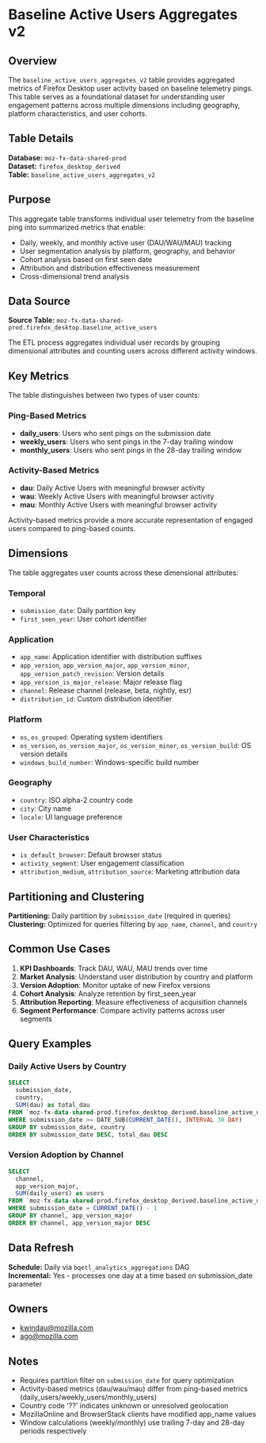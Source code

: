 # Baseline Active Users Aggregates v2

## Overview

The `baseline_active_users_aggregates_v2` table provides aggregated metrics of Firefox Desktop user activity based on baseline telemetry pings. This table serves as a foundational dataset for understanding user engagement patterns across multiple dimensions including geography, platform characteristics, and user cohorts.

## Table Details

**Database:** `moz-fx-data-shared-prod`  
**Dataset:** `firefox_desktop_derived`  
**Table:** `baseline_active_users_aggregates_v2`

## Purpose

This aggregate table transforms individual user telemetry from the baseline ping into summarized metrics that enable:
- Daily, weekly, and monthly active user (DAU/WAU/MAU) tracking
- User segmentation analysis by platform, geography, and behavior
- Cohort analysis based on first seen date
- Attribution and distribution effectiveness measurement
- Cross-dimensional trend analysis

## Data Source

**Source Table:** `moz-fx-data-shared-prod.firefox_desktop.baseline_active_users`

The ETL process aggregates individual user records by grouping dimensional attributes and counting users across different activity windows.

## Key Metrics

The table distinguishes between two types of user counts:

### Ping-Based Metrics
- **daily_users**: Users who sent pings on the submission date
- **weekly_users**: Users who sent pings in the 7-day trailing window
- **monthly_users**: Users who sent pings in the 28-day trailing window

### Activity-Based Metrics
- **dau**: Daily Active Users with meaningful browser activity
- **wau**: Weekly Active Users with meaningful browser activity  
- **mau**: Monthly Active Users with meaningful browser activity

Activity-based metrics provide a more accurate representation of engaged users compared to ping-based counts.

## Dimensions

The table aggregates user counts across these dimensional attributes:

### Temporal
- `submission_date`: Daily partition key
- `first_seen_year`: User cohort identifier

### Application
- `app_name`: Application identifier with distribution suffixes
- `app_version`, `app_version_major`, `app_version_minor`, `app_version_patch_revision`: Version details
- `app_version_is_major_release`: Major release flag
- `channel`: Release channel (release, beta, nightly, esr)
- `distribution_id`: Custom distribution identifier

### Platform
- `os`, `os_grouped`: Operating system identifiers
- `os_version`, `os_version_major`, `os_version_minor`, `os_version_build`: OS version details
- `windows_build_number`: Windows-specific build number

### Geography
- `country`: ISO alpha-2 country code
- `city`: City name
- `locale`: UI language preference

### User Characteristics
- `is_default_browser`: Default browser status
- `activity_segment`: User engagement classification
- `attribution_medium`, `attribution_source`: Marketing attribution data

## Partitioning and Clustering

**Partitioning:** Daily partition by `submission_date` (required in queries)  
**Clustering:** Optimized for queries filtering by `app_name`, `channel`, and `country`

## Common Use Cases

1. **KPI Dashboards**: Track DAU, WAU, MAU trends over time
2. **Market Analysis**: Understand user distribution by country and platform
3. **Version Adoption**: Monitor uptake of new Firefox versions
4. **Cohort Analysis**: Analyze retention by first_seen_year
5. **Attribution Reporting**: Measure effectiveness of acquisition channels
6. **Segment Performance**: Compare activity patterns across user segments

## Query Examples

### Daily Active Users by Country
```sql
SELECT 
  submission_date,
  country,
  SUM(dau) as total_dau
FROM `moz-fx-data-shared-prod.firefox_desktop_derived.baseline_active_users_aggregates_v2`
WHERE submission_date >= DATE_SUB(CURRENT_DATE(), INTERVAL 30 DAY)
GROUP BY submission_date, country
ORDER BY submission_date DESC, total_dau DESC
```

### Version Adoption by Channel
```sql
SELECT
  channel,
  app_version_major,
  SUM(daily_users) as users
FROM `moz-fx-data-shared-prod.firefox_desktop_derived.baseline_active_users_aggregates_v2`
WHERE submission_date = CURRENT_DATE() - 1
GROUP BY channel, app_version_major
ORDER BY channel, app_version_major DESC
```

## Data Refresh

**Schedule:** Daily via `bqetl_analytics_aggregations` DAG  
**Incremental:** Yes - processes one day at a time based on submission_date parameter

## Owners

- kwindau@mozilla.com
- ago@mozilla.com

## Notes

- Requires partition filter on `submission_date` for query optimization
- Activity-based metrics (dau/wau/mau) differ from ping-based metrics (daily_users/weekly_users/monthly_users)
- Country code '??' indicates unknown or unresolved geolocation
- MozillaOnline and BrowserStack clients have modified app_name values
- Window calculations (weekly/monthly) use trailing 7-day and 28-day periods respectively